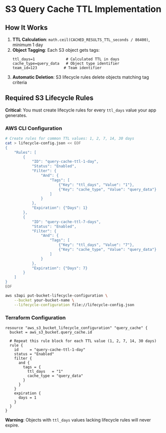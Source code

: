 # S3 Query Cache TTL Implementation

## How It Works

1. **TTL Calculation**: `math.ceil(CACHED_RESULTS_TTL_seconds / 86400)`, minimum 1 day
2. **Object Tagging**: Each S3 object gets tags:
   ```
   ttl_days=1              # Calculated TTL in days
   cache_type=query_data   # Object type identifier
   team_id=123            # Team identifier
   ```
3. **Automatic Deletion**: S3 lifecycle rules delete objects matching tag criteria

## Required S3 Lifecycle Rules

**Critical**: You must create lifecycle rules for every `ttl_days` value your app generates.

### AWS CLI Configuration
```bash
# Create rules for common TTL values: 1, 2, 7, 14, 30 days
cat > lifecycle-config.json << EOF
{
    "Rules": [
        {
            "ID": "query-cache-ttl-1-day",
            "Status": "Enabled",
            "Filter": {
                "And": {
                    "Tags": [
                        {"Key": "ttl_days", "Value": "1"},
                        {"Key": "cache_type", "Value": "query_data"}
                    ]
                }
            },
            "Expiration": {"Days": 1}
        },
        {
            "ID": "query-cache-ttl-7-days",
            "Status": "Enabled",
            "Filter": {
                "And": {
                    "Tags": [
                        {"Key": "ttl_days", "Value": "7"},
                        {"Key": "cache_type", "Value": "query_data"}
                    ]
                }
            },
            "Expiration": {"Days": 7}
        }
    ]
}
EOF

aws s3api put-bucket-lifecycle-configuration \
    --bucket your-bucket-name \
    --lifecycle-configuration file://lifecycle-config.json
```

### Terraform Configuration
```hcl
resource "aws_s3_bucket_lifecycle_configuration" "query_cache" {
  bucket = aws_s3_bucket.query_cache.id

  # Repeat this rule block for each TTL value (1, 2, 7, 14, 30 days)
  rule {
    id     = "query-cache-ttl-1-day"
    status = "Enabled"
    filter {
      and {
        tags = {
          ttl_days   = "1"
          cache_type = "query_data"
        }
      }
    }
    expiration {
      days = 1
    }
  }
}
```

**Warning**: Objects with `ttl_days` values lacking lifecycle rules will never expire.